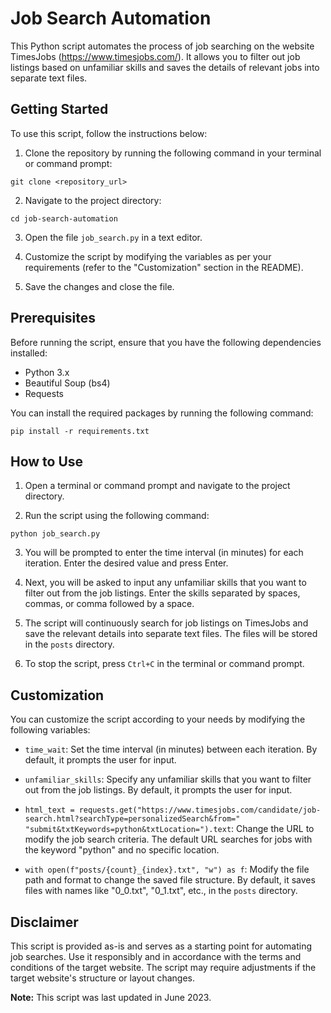 # Job Search Automation

This Python script automates the process of job searching on the website TimesJobs (https://www.timesjobs.com/). It allows you to filter out job listings based on unfamiliar skills and saves the details of relevant jobs into separate text files.


## Getting Started

To use this script, follow the instructions below:

1. Clone the repository by running the following command in your terminal or command prompt:

```
git clone <repository_url>
```

2. Navigate to the project directory:

```
cd job-search-automation
```

3. Open the file `job_search.py` in a text editor.

4. Customize the script by modifying the variables as per your requirements (refer to the "Customization" section in the README).

5. Save the changes and close the file.

## Prerequisites

Before running the script, ensure that you have the following dependencies installed:

- Python 3.x
- Beautiful Soup (bs4)
- Requests

You can install the required packages by running the following command:

```
pip install -r requirements.txt
```
## How to Use

1. Open a terminal or command prompt and navigate to the project directory.

2. Run the script using the following command:

```
python job_search.py
```

3. You will be prompted to enter the time interval (in minutes) for each iteration. Enter the desired value and press Enter.

4. Next, you will be asked to input any unfamiliar skills that you want to filter out from the job listings. Enter the skills separated by spaces, commas, or comma followed by a space.

5. The script will continuously search for job listings on TimesJobs and save the relevant details into separate text files. The files will be stored in the `posts` directory.

6. To stop the script, press `Ctrl+C` in the terminal or command prompt.

## Customization

You can customize the script according to your needs by modifying the following variables:

- `time_wait`: Set the time interval (in minutes) between each iteration. By default, it prompts the user for input.

- `unfamiliar_skills`: Specify any unfamiliar skills that you want to filter out from the job listings. By default, it prompts the user for input.

- `html_text = requests.get("https://www.timesjobs.com/candidate/job-search.html?searchType=personalizedSearch&from="
                             "submit&txtKeywords=python&txtLocation=").text`: Change the URL to modify the job search criteria. The default URL searches for jobs with the keyword "python" and no specific location.

- `with open(f"posts/{count}_{index}.txt", "w") as f`: Modify the file path and format to change the saved file structure. By default, it saves files with names like "0_0.txt", "0_1.txt", etc., in the `posts` directory.

## Disclaimer

This script is provided as-is and serves as a starting point for automating job searches. Use it responsibly and in accordance with the terms and conditions of the target website. The script may require adjustments if the target website's structure or layout changes.

**Note:** This script was last updated in June 2023.